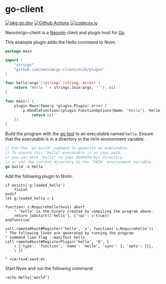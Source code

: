 # go-client

[![pkg.go.dev][pkg.go.dev-badge]][pkg.go.dev]
[![Github Actions][Github Actions Badge]][Github Actions]
[![codecov.io][codecov-badge]][codecov]

Neovim/go-client is a [Neovim](https://neovim.io/) client and plugin host for [Go](https://golang.org/).

This example plugin adds the Hello command to Nvim.

```go
package main

import (
    "strings"
    "github.com/neovim/go-client/nvim/plugin"
)

func hello(args []string) (string, error) {
    return "Hello " + strings.Join(args, " "), nil
}

func main() {
    plugin.Main(func(p *plugin.Plugin) error {
        p.HandleFunction(&plugin.FunctionOptions{Name: "Hello"}, hello)
            return nil
    })
}
```

Build the program with the [go tool](https://golang.org/cmd/go/) to an
executable named `hello`. Ensure that the executable is in a directory in
the `PATH` environment variable.

```go
// Use the `go build` command to generate an executable.
// To ensure this "hello" executable is on your path,
// you can move "hello" to your $GOPATH/bin directory
// or add the current directory to the `PATH` environment variable.
go build -o hello
```

Add the following plugin to Nvim:

```vim
if exists('g:loaded_hello')
    finish
endif
let g:loaded_hello = 1

function! s:Requirehello(host) abort
    " 'hello' is the binary created by compiling the program above.
    return jobstart(['hello'], {'rpc': v:true})
endfunction

call remote#host#Register('hello', 'x', function('s:Requirehello'))
" The following lines are generated by running the program
" command line flag --manifest hello
call remote#host#RegisterPlugin('hello', '0', [
    \ {'type': 'function', 'name': 'Hello', 'sync': 1, 'opts': {}},
    \ ])

" vim:ts=4:sw=4:et
```

Start Nvim and run the following command:

```vim
:echo Hello('world')
```


<!-- badge links -->
[pkg.go.dev]: https://pkg.go.dev/github.com/neovim/go-client
[Github Actions]: https://github.com/neovim/go-client/actions
[codecov]: https://app.codecov.io/gh/neovim/go-client

[pkg.go.dev-badge]: https://pkg.go.dev/badge/github.com/neovim/go-client.svg
[Github Actions Badge]: https://img.shields.io/github/workflow/status/go-clang/gen/Test/main?label=test&logo=github&style=flat-square
[codecov-badge]: https://img.shields.io/codecov/c/github/neovim/go-client/master?logo=codecov&style=flat-square
